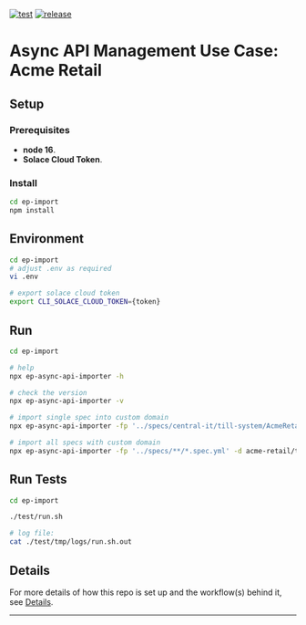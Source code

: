 
[![test](https://github.com/solace-iot-team/apim-uc-acme-retail/actions/workflows/test.yml/badge.svg)](https://github.com/solace-iot-team/apim-uc-acme-retail/actions/workflows/test.yml)
[![release](https://github.com/solace-iot-team/apim-uc-acme-retail/actions/workflows/release.yml/badge.svg)](https://github.com/solace-iot-team/apim-uc-acme-retail/actions/workflows/release.yml)

# Async API Management Use Case: Acme Retail

## Setup

### Prerequisites
- **node 16**.
- **Solace Cloud Token**.

### Install
```bash
cd ep-import
npm install
```

## Environment

```bash
cd ep-import
# adjust .env as required
vi .env
```

```bash
# export solace cloud token
export CLI_SOLACE_CLOUD_TOKEN={token}
```

## Run

```bash
cd ep-import

# help
npx ep-async-api-importer -h

# check the version
npx ep-async-api-importer -v

# import single spec into custom domain
npx ep-async-api-importer -fp '../specs/central-it/till-system/AcmeRetail-Central-IT-Provider-TillSystem-v1.spec.yml -d acme-retail/test'

# import all specs with custom domain
npx ep-async-api-importer -fp '../specs/**/*.spec.yml' -d acme-retail/test

```

## Run Tests

```bash
cd ep-import

./test/run.sh

# log file:
cat ./test/tmp/logs/run.sh.out

```

## Details

For more details of how this repo is set up and the workflow(s) behind it, see [Details](./Details.md).

---
